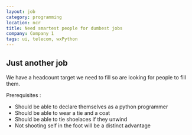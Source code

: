 ```yaml
---
layout: job
category: programming
location: ncr
title: Need smartest people for dumbest jobs
company: Company 1
tags: ui, telecom, wxPython
---
```

## Just another job

We have a headcount target we need to fill so are looking for people to fill them. 

Prerequisites :

* Should be able to declare themselves as a python programmer
* Should be able to wear a tie and a coat
* Should be able to tie shoelaces if they unwind
* Not shooting self in the foot will be a distinct advantage
